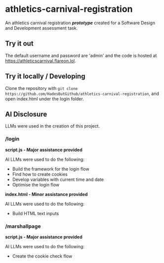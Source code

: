 # athletics-carnival-registration
An athletics carnival registration ***prototype*** created for a Software Design and Development assessment task.

## Try it out
The default username and password are 'admin' and the code is hosted at https://athleticscarnival.flareon.lol.

## Try it locally / Developing
Clone the repository with `git clone https://github.com/HadesButGithub/athletics-carnival-registration`, and open index.html under the login folder.

## AI Disclosure
LLMs were used in the creation of this project.
### /login
**script.js - Major assistance provided**

AI LLMs were used to do the following:
* Build the framework for the login flow
* Find how to create cookies
* Develop variables with current time and date
* Optimise the login flow

**index.html - Minor assistance provided**

AI LLMs were used to do the following:
* Build HTML text inputs

### /marshallpage
**script.js - Major assistance provided**

AI LLMs were used to do the following:
* Create the cookie check flow